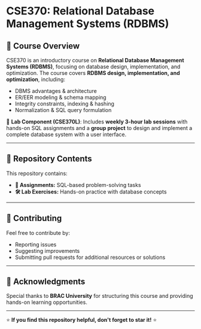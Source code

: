 # CSE370: Relational Database Management Systems (RDBMS)

## 📌 Course Overview
CSE370 is an introductory course on **Relational Database Management Systems (RDBMS)**, focusing on database design, implementation, and optimization. The course covers
**RDBMS design, implementation, and optimization**, including:
- DBMS advantages & architecture
- ER/EER modeling & schema mapping
- Integrity constraints, indexing & hashing
- Normalization & SQL query formulation

🔹 **Lab Component (CSE370L)**: Includes **weekly 3-hour lab sessions** with hands-on SQL assignments and a **group project** to design and implement a complete database system with a user interface.

---

## 📂 Repository Contents
This repository contains:

- **📜 Assignments:** SQL-based problem-solving tasks
- **🛠️ Lab Exercises:** Hands-on practice with database concepts


---

## 🤝 Contributing
Feel free to contribute by:
- Reporting issues
- Suggesting improvements
- Submitting pull requests for additional resources or solutions

---



## 🌟 Acknowledgments
Special thanks to **BRAC University** for structuring this course and providing hands-on learning opportunities.

---

⭐ **If you find this repository helpful, don't forget to star it!** ⭐
